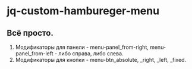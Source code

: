 # jq-custom-hambureger-menu

## Всё просто.
1. Модификаторы для панели - menu-panel_from-right, menu-panel_from-left - либо справа, либо слева.
2. Модификаторы для кнопки -  menu-btn_absolute, _right, _left, _fixed.
